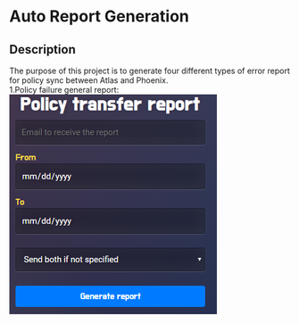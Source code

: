 # Auto Report Generation
## Description
The purpose of this project is to generate four different types of error report for policy sync between Atlas and Phoenix.<br/>
1.Policy failure general report: ![Screen shot of policy failure general report](docs/policy%20failure%20general.PNG)


